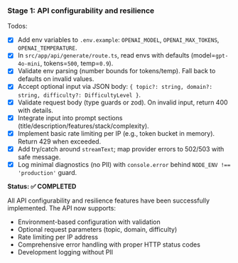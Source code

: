 ### Stage 1: API configurability and resilience

Todos:

-  [x] Add env variables to `.env.example`: `OPENAI_MODEL`, `OPENAI_MAX_TOKENS`, `OPENAI_TEMPERATURE`.
-  [x] In `src/app/api/generate/route.ts`, read envs with defaults (model=`gpt-4o-mini`, tokens=`500`, temp=`0.9`).
-  [x] Validate env parsing (number bounds for tokens/temp). Fall back to defaults on invalid values.
-  [x] Accept optional input via JSON body: `{ topic?: string, domain?: string, difficulty?: DifficultyLevel }`.
-  [x] Validate request body (type guards or zod). On invalid input, return 400 with details.
-  [x] Integrate input into prompt sections (title/description/features/stack/complexity).
-  [x] Implement basic rate limiting per IP (e.g., token bucket in memory). Return 429 when exceeded.
-  [x] Add try/catch around `streamText`; map provider errors to 502/503 with safe message.
-  [x] Log minimal diagnostics (no PII) with `console.error` behind `NODE_ENV !== 'production'` guard.

**Status: ✅ COMPLETED**

All API configurability and resilience features have been successfully implemented. The API now supports:

-  Environment-based configuration with validation
-  Optional request parameters (topic, domain, difficulty)
-  Rate limiting per IP address
-  Comprehensive error handling with proper HTTP status codes
-  Development logging without PII
